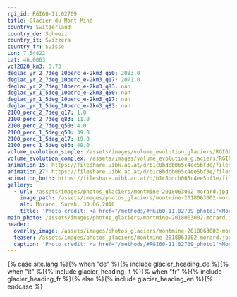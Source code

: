 ```yaml
---
rgi_id: RGI60-11.02709
title: Glacier du Mont Miné
country: Switzerland
country_de: Schweiz
country_it: Svizzera
country_fr: Suisse
Lon: 7.54822
Lat: 46.0063
vol2020_km3: 0.73
deglac_yr_2_7deg_10perc_e-2km3_q50: 2083.0
deglac_yr_2_7deg_10perc_e-2km3_q17: 2071.0
deglac_yr_2_7deg_10perc_e-2km3_q83: nan
deglac_yr_1_5deg_10perc_e-2km3_q50: nan
deglac_yr_1_5deg_10perc_e-2km3_q17: nan
deglac_yr_1_5deg_10perc_e-2km3_q83: nan
2100_perc_2_7deg_q17: 1.0
2100_perc_2_7deg_q83: 11.0
2100_perc_2_7deg_q50: 4.0
2100_perc_1_5deg_q50: 39.0
2100_perc_1_5deg_q17: 19.0
2100_perc_1_5deg_q83: 49.0
volume_evolution_simple: /assets/images/volume_evolution_glaciers/RGI60-11.02709_simple_en.png
volume_evolution_complex: /assets/images/volume_evolution_glaciers/RGI60-11.02709_complex_en.png
animation_15: https://fileshare.uibk.ac.at/d/b1c8bdcb065c4ee5bf3e/files/?p=%2FRGI60-11.02709_%2B1.5%C2%B0C.mp4&dl=1
animation_27: https://fileshare.uibk.ac.at/d/b1c8bdcb065c4ee5bf3e/files/?p=%2FRGI60-11.02709_%2B2.7%C2%B0C.mp4&dl=1
animation_both: https://fileshare.uibk.ac.at/d/b1c8bdcb065c4ee5bf3e/files/?p=%2FRGI60-11.02709_both.mp4&dl=1
gallery:
  - url: /assets/images/photos_glaciers/montmine-2018063002-morard.jpg
    image_path: /assets/images/photos_glaciers/montmine-2018063002-morard.jpg
    alt: Morard, Sarah, 30.06.2018
    title: 'Photo credit: <a href="/methods/#RGI60-11.02709_photo1">Morard, Sarah, 30.06.2018</a>'
main_photo: /assets/images/photos_glaciers/montmine-2018063002-morard.jpg
header:
  overlay_image: /assets/images/photos_glaciers/montmine-2018063002-morard.jpg
  teaser: /assets/images/photos_glaciers/montmine-2018063002-morard.jpg
  caption: 'Photo credit: <a href="/methods/#RGI60-11.02709_photo1">Morard, Sarah, 30.06.2018</a>'
---
```

{% case site.lang %}{% when "de" %}{% include glacier_heading_de %}{% when "it" %}{% include glacier_heading_it %}{% when "fr" %}{% include glacier_heading_fr %}{% else %}{% include glacier_heading_en %}{% endcase %}